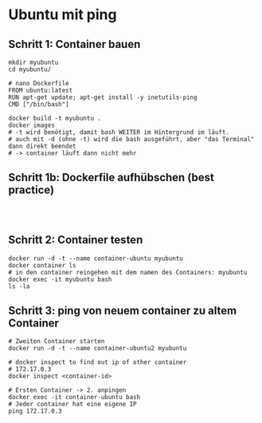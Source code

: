 # Ubuntu mit ping 

## Schritt 1: Container bauen 


```
mkdir myubuntu 
cd myubuntu/
```

```
# nano Dockerfile
FROM ubuntu:latest
RUN apt-get update; apt-get install -y inetutils-ping
CMD ["/bin/bash"]
```

```
docker build -t myubuntu .
docker images
# -t wird benötigt, damit bash WEITER im Hintergrund im läuft.
# auch mit -d (ohne -t) wird die bash ausgeführt, aber "das Terminal" dann direkt beendet 
# -> container läuft dann nicht mehr 
```

## Schritt 1b: Dockerfile aufhübschen (best practice) 

```



```

## Schritt 2: Container testen 


```
docker run -d -t --name container-ubuntu myubuntu
docker container ls
# in den container reingehen mit dem namen des Containers: myubuntu 
docker exec -it myubuntu bash
ls -la
```

## Schritt 3: ping von neuem container zu altem Container 

```
# Zweiten Container starten
docker run -d -t --name container-ubuntu2 myubuntu 

# docker inspect to find out ip of other container 
# 172.17.0.3 
docker inspect <container-id>

# Ersten Container -> 2. anpingen 
docker exec -it container-ubuntu bash 
# Jeder container hat eine eigene IP 
ping 172.17.0.3

 
```
